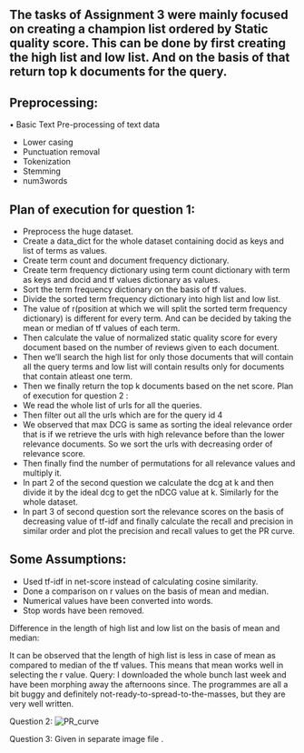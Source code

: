 ## The tasks of Assignment 3 were mainly focused on creating a champion list ordered by Static quality score. This can be done by first creating the high list and low list. And on the basis of that return top k documents for the query.

## Preprocessing:
• Basic Text Pre-processing of text data
 - Lower casing
 - Punctuation removal
 - Tokenization
 - Stemming
 - num3words
## Plan of execution for question 1:

- Preprocess the huge dataset.
- Create a data_dict for the whole dataset containing docid as keys and list of terms as values.
- Create term count and document frequency dictionary.
- Create term frequency dictionary using term count dictionary with term as keys and docid and tf values dictionary as values.
- Sort the term frequency dictionary on the basis of tf values.
- Divide the sorted term frequency dictionary into high list and low list.
- The value of r(position at which we will split the sorted term frequency dictionary) is different for every term. And can be decided by taking the mean or median of tf values of each term.
- Then calculate the value of normalized static quality score for every document based on the number of reviews given to each document.
- Then we’ll search the high list for only those documents that will contain all the query terms and low list will contain results only for documents that contain atleast one term.
- Then we finally return the top k documents based on the net score.
Plan of execution for question 2 :
- We read the whole list of urls for all the queries.
- Then filter out all the urls which are for the query id 4
- We observed that max DCG is same as sorting the ideal relevance order that is if we retrieve the urls with high relevance before than the lower relevance documents. So we sort the urls with decreasing order of relevance score.
- Then finally find the number of permutations for all relevance values and multiply it.
- In part 2 of the second question we calculate the dcg at k and then divide it by the ideal dcg to get the nDCG value at k. Similarly for the whole dataset.
- In part 3 of second question sort the relevance scores on the basis of decreasing value of tf-idf and finally calculate the recall and precision in similar order and plot the precision and recall values to get the PR curve.
## Some Assumptions:
- Used tf-idf in net-score instead of calculating cosine similarity.
- Done a comparison on r values on the basis of mean and median. 
- Numerical values have been converted into words.
- Stop words have been removed.




Difference in the length of high list and low list on the basis of mean and median:

It can be observed that the length of high list is less in case of mean as compared to median of the tf values. This means that mean works well in selecting the r value.
Query: I downloaded the whole bunch last week and have been morphing  away the afternoons since.  The programmes are all a bit buggy and definitely not-ready-to-spread-to-the-masses, but they are very well written.



Question 2: 
![PR_curve](/Assignment_3/images/.png)


Question 3: 
Given in separate image file .
